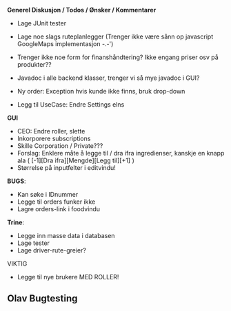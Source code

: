 **Generel Diskusjon / Todos / Ønsker / Kommentarer**

- Lage JUnit tester
- Lage noe slags ruteplanlegger (Trenger ikke være sånn op javascript GoogleMaps implementasjon -.-')
- Trenger ikke noe form for finanshåndtering? Ikke engang priser osv på produkter??
- Javadoc i alle backend klasser, trenger vi så mye javadoc i GUI?
- Ny order: Exception hvis kunde ikke finns, bruk drop-down

- Legg til UseCase: Endre Settings elns

**GUI**
- CEO: Endre roller, slette
- Inkorporere subscriptions
- Skille Corporation / Private???
- Forslag: Enklere måte å legge til / dra ifra ingredienser, kanskje en knapp ala
	( [-1][Dra ifra][Mengde][Legg til][+1] )
- Størrelse på inputfelter i editvindu!

**BUGS**:
- Kan søke i IDnummer
- Legge til orders funker ikke
- Lagre orders-link i foodvindu

**Trine**:
- Legge inn masse data i databasen
- Lage tester
- Lage driver-rute-greier?

VIKTIG
- Legge til nye brukere MED ROLLER!

**Olav Bugtesting**
-